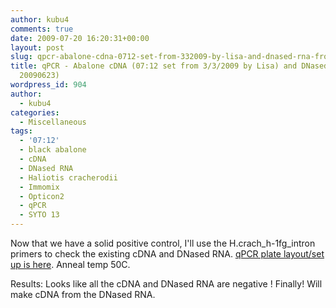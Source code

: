 ```yaml
---
author: kubu4
comments: true
date: 2009-07-20 16:20:31+00:00
layout: post
slug: qpcr-abalone-cdna-0712-set-from-332009-by-lisa-and-dnased-rna-from-20090623
title: qPCR - Abalone cDNA (07:12 set from 3/3/2009 by Lisa) and DNased RNA (from
  20090623)
wordpress_id: 904
author:
  - kubu4
categories:
  - Miscellaneous
tags:
  - '07:12'
  - black abalone
  - cDNA
  - DNased RNA
  - Haliotis cracherodii
  - Immomix
  - Opticon2
  - qPCR
  - SYTO 13
---
```


Now that we have a solid positive control, I'll use the H.crach_h-1fg_intron primers to check the existing cDNA and DNased RNA. [qPCR plate layout/set up is here](http://eagle.fish.washington.edu/Arabidopsis/Notebook%20Workup%20Files/20090720-01.jpg). Anneal temp 50C.

Results: Looks like all the cDNA and DNased RNA are negative ! Finally! Will make cDNA from the DNased RNA.
